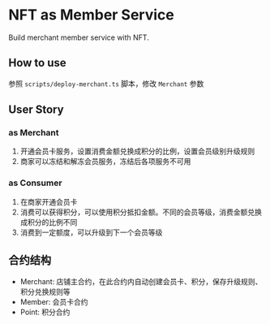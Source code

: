 # NFT as Member Service
Build merchant member service with NFT.

## How to use
参照 `scripts/deploy-merchant.ts` 脚本，修改 `Merchant` 参数

## User Story
### as Merchant
1. 开通会员卡服务，设置消费金额兑换成积分的比例，设置会员级别升级规则
2. 商家可以冻结和解冻会员服务，冻结后各项服务不可用

### as Consumer
1. 在商家开通会员卡
2. 消费可以获得积分，可以使用积分抵扣金额。不同的会员等级，消费金额兑换成积分的比例不同
3. 消费到一定额度，可以升级到下一个会员等级

## 合约结构
- Merchant: 店铺主合约，在此合约内自动创建会员卡、积分，保存升级规则、积分兑换规则等
- Member: 会员卡合约
- Point: 积分合约